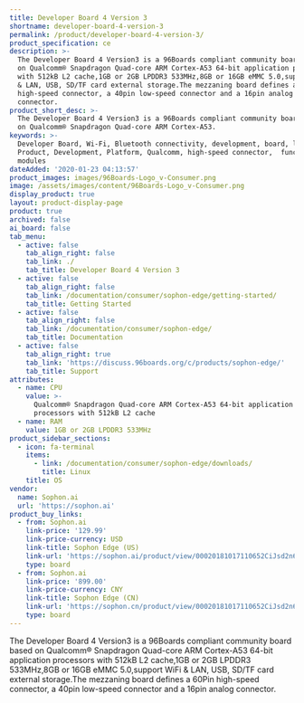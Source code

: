 ```yaml
---
title: Developer Board 4 Version 3
shortname: developer-board-4-version-3
permalink: /product/developer-board-4-version-3/
product_specification: ce
description: >-
  The Developer Board 4 Version3 is a 96Boards compliant community board based
  on Qualcomm® Snapdragon Quad-core ARM Cortex-A53 64-bit application processors
  with 512kB L2 cache,1GB or 2GB LPDDR3 533MHz,8GB or 16GB eMMC 5.0,support WiFi
  & LAN, USB, SD/TF card external storage.The mezzaning board defines a 60Pin
  high-speed connector, a 40pin low-speed connector and a 16pin analog
  connector.
product_short_desc: >-
  The Developer Board 4 Version3 is a 96Boards compliant community board based
  on Qualcomm® Snapdragon Quad-core ARM Cortex-A53.
keywords: >-
  Developer Board, Wi-Fi, Bluetooth connectivity, development, board, low cost,
  Product, Development, Platform, Qualcomm, high-speed connector,  functional
  modules
dateAdded: '2020-01-23 04:13:57'
product_images: images/96Boards-Logo_v-Consumer.png
image: /assets/images/content/96Boards-Logo_v-Consumer.png
display_product: true
layout: product-display-page
product: true
archived: false
ai_board: false
tab_menu:
  - active: false
    tab_align_right: false
    tab_link: ./
    tab_title: Developer Board 4 Version 3
  - active: false
    tab_align_right: false
    tab_link: /documentation/consumer/sophon-edge/getting-started/
    tab_title: Getting Started
  - active: false
    tab_align_right: false
    tab_link: /documentation/consumer/sophon-edge/
    tab_title: Documentation
  - active: false
    tab_align_right: true
    tab_link: 'https://discuss.96boards.org/c/products/sophon-edge/'
    tab_title: Support
attributes:
  - name: CPU
    value: >-
      Qualcomm® Snapdragon Quad-core ARM Cortex-A53 64-bit application
      processors with 512kB L2 cache
  - name: RAM
    value: 1GB or 2GB LPDDR3 533MHz
product_sidebar_sections:
  - icon: fa-terminal
    items:
      - link: /documentation/consumer/sophon-edge/downloads/
        title: Linux
    title: OS
vendor:
  name: Sophon.ai
  url: 'https://sophon.ai'
product_buy_links:
  - from: Sophon.ai
    link-price: '129.99'
    link-price-currency: USD
    link-title: Sophon Edge (US)
    link-url: 'https://sophon.ai/product/view/00020181017110652CiJsd2n6aOcHr4a/view.html'
    type: board
  - from: Sophon.ai
    link-price: '899.00'
    link-price-currency: CNY
    link-title: Sophon Edge (CN)
    link-url: 'https://sophon.cn/product/view/00020181017110652CiJsd2n6aOcHr4a/view.html'
    type: board
---
```

The Developer Board 4 Version3 is a 96Boards compliant community board based on Qualcomm® Snapdragon Quad-core ARM Cortex-A53 64-bit application processors with 512kB L2 cache,1GB or 2GB LPDDR3 533MHz,8GB or 16GB eMMC 5.0,support WiFi & LAN, USB, SD/TF card external storage.The mezzaning board defines a 60Pin high-speed connector, a 40pin low-speed connector and a 16pin analog connector.
